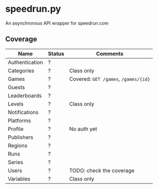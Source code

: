 # speedrun.py

An asynchronous API wrapper for speedrun.com

## Coverage

| Name           | Status | Comments                             |
|----------------|--------|--------------------------------------|
| Authentication | ?      |                                      |
| Categories     | ?      | Class only                           |
| Games          | ?      | Covered: `GET /games`, `/games/{id}` |
| Guests         | ?      |                                      |
| Leaderboards   | ?      |                                      |
| Levels         | ?      | Class only                           |
| Notifications  | ?      |                                      |
| Platforms      | ?      |                                      |
| Profile        | ?      | No auth yet                          |
| Publishers     | ?      |                                      |
| Regions        | ?      |                                      |
| Runs           | ?      |                                      |
| Series         | ?      |                                      |
| Users          | ?      | TODO: check the coverage             |
| Variables      | ?      | Class only                           |
